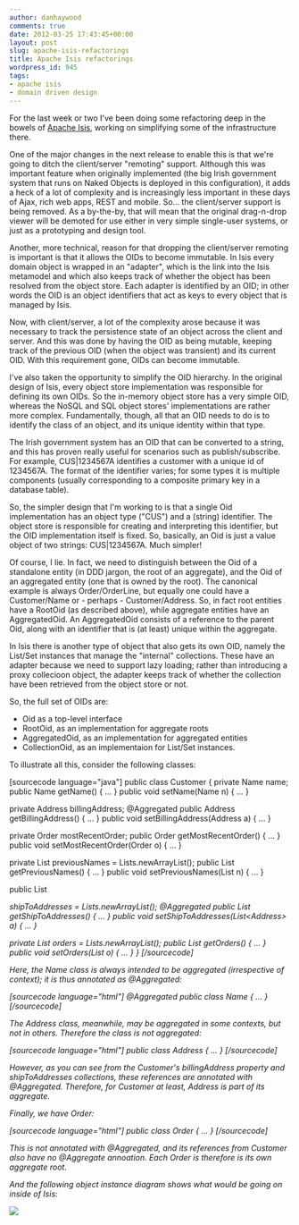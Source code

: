 ```yaml
---
author: danhaywood
comments: true
date: 2012-03-25 17:43:45+00:00
layout: post
slug: apache-isis-refactorings
title: Apache Isis refactorings
wordpress_id: 945
tags:
- apache isis
- domain driven design
---
```


For the last week or two I've been doing some refactoring deep in the bowels of [Apache Isis](http://incubator.apache.org/isis), working on simplifying some of the infrastructure there.

One of the major changes in the next release <!-- more -->to enable this is that we're going to ditch the client/server "remoting" support. Although this was important feature when originally implemented (the big Irish government system that runs on Naked Objects is deployed in this configuration), it adds a heck of a lot of complexity and is increasingly less important in these days of Ajax, rich web apps, REST and mobile. So... the client/server support is being removed. As a by-the-by, that will mean that the original drag-n-drop viewer will be demoted
for use either in very simple single-user systems, or just as a prototyping and design tool.

Another, more technical, reason for that dropping the client/server remoting is important is that it allows the OIDs to become immutable. In Isis every domain object is wrapped in an "adapter", which is the link into the Isis metamodel and which also keeps track of whether the object has been resolved from the object store. Each adapter is identified by an OID; in other words the OID is an object identifiers that act as keys to every object that is managed by Isis.

Now, with client/server, a lot of the complexity arose because it was necessary to track the persistence state of an object across the client and server. And this was done by having the OID as being mutable, keeping track of the previous OID (when the object was transient) and its current OID. With this requirement gone, OIDs can become immutable.

I've also taken the opportunity to simplify the OID hierarchy. In the original design of Isis, every object store implementation was responsible for defining its own OIDs. So the in-memory object store has a very simple OID, whereas the NoSQL and SQL object stores' implementations are rather more complex. Fundamentally, though, all that an OID needs to do is to identify the class of an object, and its unique identity within that type.

The Irish government system has an OID that can be converted to a string, and this has proven really useful for scenarios such as publish/subscribe. For example, CUS|1234567A identifies a customer with a unique id of 1234567A. The format of the identifier varies; for some types it is multiple components (usually corresponding to a composite primary key in a database table).

So, the simpler design that I'm working to is that a single Oid implementation has an object type ("CUS") and a (string) identifier. The object store is responsible for creating and interpreting this identifier, but the OID implementation itself is fixed. So, basically, an Oid is just a value object of two strings: CUS|1234567A. Much simpler!

Of course, I lie. In fact, we need to distinguish between the Oid of a standalone entity (in DDD jargon, the root of an aggregate), and the Oid of an aggregated entity (one that is owned by the root). The canonical example is always Order/OrderLine, but equally one could have a Customer/Name or - perhaps - Customer/Address. So, in fact root entities have a RootOid (as described above), while aggregate entities have an AggregatedOid. An AggregatedOid consists of a reference to the parent Oid, along with an identifier that is (at least) unique within the aggregate.

In Isis there is another type of object that also gets its own OID, namely the List/Set instances that manage the "internal" collections. These have an adapter because we need to support lazy loading; rather than introducing a proxy collecioon object, the adapter keeps track of whether the collection have been retrieved from the object store or not.

So, the full set of OIDs are:
- Oid as a top-level interface
- RootOid, as an implementation for aggregate roots
- AggregatedOid, as an implementation for aggregated entities
- CollectionOid, as an implementaion for List/Set instances.

To illustrate all this, consider the following classes:

[sourcecode language="java"]
public class Customer {
  private Name name;
  public Name getName() { ... }
  public void setName(Name n) { ... }

  private Address billingAddress;
  @Aggregated
  public Address getBillingAddress() { ... }
  public void setBillingAddress(Address a) { ... }

  private Order mostRecentOrder;
  public Order getMostRecentOrder() { ... }
  public void setMostRecentOrder(Order o) { ... }

  private List<Name> previousNames = Lists.newArrayList();
  public List<Name> getPreviousNames() { ... }
  public void setPreviousNames(List<Name> n) { ... }

  public List<Address> shipToAddresses = Lists.newArrayList();
  @Aggregated
  public List<Address> getShipToAddresses() { ... }
  public void setShipToAddresses(List&lt;Address> a) { ... }

  private List<Order> orders = Lists.newArrayList();
  public List<Order> getOrders() { ... }
  public void setOrders(List<Order> o) { ... }
}
[/sourcecode]



Here, the Name class is always intended to be aggregated (irrespective of context); it is thus annotated as @Aggregated:

[sourcecode language="html"]
@Aggregated
public class Name {
...
}
[/sourcecode]




The Address class, meanwhile, may be aggregated in some contexts, but not in others. Therefore the class is not aggregated:

[sourcecode language="html"]
public class Address {
...
}
[/sourcecode]



However, as you can see from the Customer's billingAddress property and shipToAddresses collections, these references are annotated with @Aggregated. Therefore, for Customer at least, Address is part of its aggregate.



Finally, we have Order:

[sourcecode language="html"]
public class Order {
...
}
[/sourcecode]



This is not annotated with @Aggregated, and its references from Customer also have no @Aggregate annoation. Each Order is therefore is its own aggregate root.




And the following object instance diagram shows what would be going on inside of Isis:

[![](http://danhaywood.files.wordpress.com/2012/03/oids.png)](http://danhaywood.files.wordpress.com/2012/03/oids.png)
